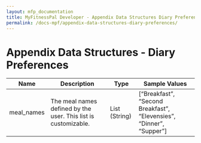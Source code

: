 ```yaml
---
layout: mfp_documentation
title: MyFitnessPal Developer - Appendix Data Structures Diary Preferences
permalink: /docs-mpf/appendix-data-structures-diary-preferences/
---
```


# Appendix Data Structures - Diary Preferences

**Name** | **Description** | **Type** | **Sample Values** 
 --- | --- | --- | ---
 meal_names | The meal names defined by the user. This list is customizable. | List (String) | [“Breakfast”, “Second Breakfast”, “Elevensies”, “Dinner”, “Supper”]
